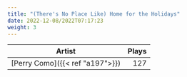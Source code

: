 ```yaml
---
title: "(There's No Place Like) Home for the Holidays"
date: 2022-12-08/2022T07:17:23
weight: 3
---
```




 Artist | Plays 
----- | -----:
[Perry Como]({{< ref "a197">}}) | 127
